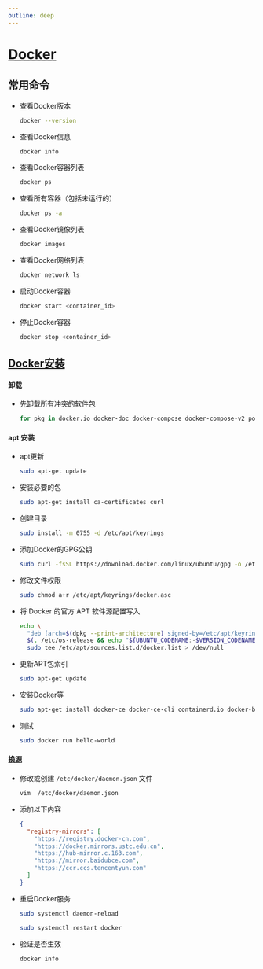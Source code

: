 ```yaml
---
outline: deep
---
```


# [Docker](https://docs.docker.com/ "Docker官方文档")

## 常用命令

- 查看Docker版本
  ```bash
  docker --version
  ```
- 查看Docker信息
  ```bash
  docker info
  ```
- 查看Docker容器列表
  ```bash
  docker ps
  ```
- 查看所有容器（包括未运行的）
  ```bash
  docker ps -a
  ```
- 查看Docker镜像列表
  ```bash
  docker images
  ```
- 查看Docker网络列表
  ```bash
  docker network ls
  ```
- 启动Docker容器
  ```bash
  docker start <container_id>
  ```
- 停止Docker容器
  ```bash
  docker stop <container_id>
  ```

## [Docker安装](https://docs.docker.com/engine/install/ubuntu/ "Docker官方安装教程")

#### 卸载

- 先卸载所有冲突的软件包
  ```bash
  for pkg in docker.io docker-doc docker-compose docker-compose-v2 podman-docker containerd runc; do sudo apt-get remove $pkg; done
  ```

#### apt 安装

- apt更新
  ```bash
  sudo apt-get update
  ```
- 安装必要的包
  ```bash
  sudo apt-get install ca-certificates curl
  ```
- 创建目录
  ```bash
  sudo install -m 0755 -d /etc/apt/keyrings
  ```
- 添加Docker的GPG公钥
  ```bash
  sudo curl -fsSL https://download.docker.com/linux/ubuntu/gpg -o /etc/apt/keyrings/docker.asc
  ```
- 修改文件权限
  ```bash
  sudo chmod a+r /etc/apt/keyrings/docker.asc
  ```
- 将 Docker 的官方 APT 软件源配置写入
  ```bash
  echo \
    "deb [arch=$(dpkg --print-architecture) signed-by=/etc/apt/keyrings/docker.asc] https://download.docker.com/linux/ubuntu \
    $(. /etc/os-release && echo "${UBUNTU_CODENAME:-$VERSION_CODENAME}") stable" | \
    sudo tee /etc/apt/sources.list.d/docker.list > /dev/null
  ```
- 更新APT包索引
  ```bash
  sudo apt-get update
  ```
- 安装Docker等
  ```bash
  sudo apt-get install docker-ce docker-ce-cli containerd.io docker-buildx-plugin docker-compose-plugin
  ```
- 测试
  ```bash
  sudo docker run hello-world
  ```

#### [换源](https://blog.csdn.net/Lichen0196/article/details/137355517)

- 修改或创建 `/etc/docker/daemon.json` 文件
  ```bash
  vim  /etc/docker/daemon.json
  ```
- 添加以下内容
  ```json
  {
    "registry-mirrors": [
      "https://registry.docker-cn.com",
      "https://docker.mirrors.ustc.edu.cn",
      "https://hub-mirror.c.163.com",
      "https://mirror.baidubce.com",
      "https://ccr.ccs.tencentyun.com"
    ]
  }
  ```
- 重启Docker服务
  ```bash
  sudo systemctl daemon-reload
  ```
  ```bash
  sudo systemctl restart docker
  ```
- 验证是否生效
  ```bash
  docker info
  ```
